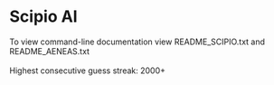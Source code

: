 # Scipio AI
To view command-line documentation view README_SCIPIO.txt and README_AENEAS.txt<br><br>
Highest consecutive guess streak: 2000+<br><br>
